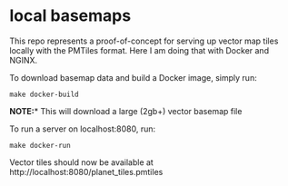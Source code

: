 # local basemaps

This repo represents a proof-of-concept for serving up vector map tiles locally with the PMTiles format. Here I am doing that with Docker and NGINX.

To download basemap data and build a Docker image, simply run:

```console
make docker-build
```

**NOTE:*** This will download a large (2gb+) vector basemap file

To run a server on localhost:8080, run:

```console
make docker-run
```

Vector tiles should now be available at http://localhost:8080/planet_tiles.pmtiles
